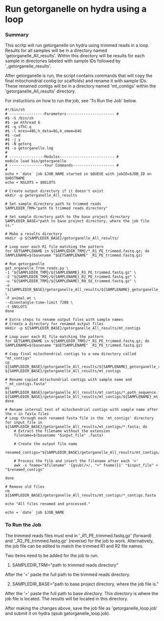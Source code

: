 # Run getorganelle on hydra using a loop
### Summary
This scritp will run getorganelle on hydra using trimmed reads in a loop. Results for all samples will be in a directory named 'getorganelle_All_results'. Within this directory will be results for each sample in directories labeled with sample IDs followed by '_getorganelle_results'.

After getorganelle is run, the script contains commands that will copy the final mitochondrial contig (or scaffolds) and rename it with sample IDs. These renamed contigs will be in a directory named 'mt_contigs' within the 'getorganelle_All_results' directory.

For instuctions on how to run the job, see 'To Run the Job' below.


```
#!/bin/sh
# ----------------Parameters---------------------- #
#$ -S /bin/sh
#$ -pe mthread 6
#$ -q sThC.q
#$ -l mres=48G,h_data=8G,h_vmem=64G
#$ -cwd
#$ -j y
#$ -N getorg
#$ -o getorganelle.log
#
# ----------------Modules------------------------- #
module load bio/getorganelle
# ----------------Your Commands------------------- #
#
echo + `date` job $JOB_NAME started in $QUEUE with jobID=$JOB_ID on $HOSTNAME
echo + NSLOTS = $NSLOTS

# Create output directory if it doesn't exist
mkdir -p getorganelle_All_results

# Set sample directory path to trimmed reads
SAMPLEDIR_TRM="path to trimmed reads directory"

# Set sample directory path to the base project directory
SAMPLEDIR_BASE="path to base project directory, where the job file is."  

# Make a results directory
mkdir -p ${SAMPLEDIR_BASE}/getorganelle_All_results/

# Loop over each R1 file matching the pattern
for GETSAMPLENAME in ${SAMPLEDIR_TRM}/*_R1_PE_trimmed.fastq.gz; do
SAMPLENAME=$(basename "$GETSAMPLENAME" _R1_PE_trimmed.fastq.gz)

# Run getorganelle
get_organelle_from_reads.py \
-1 "${SAMPLEDIR_TRM}/${SAMPLENAME}_R1_PE_trimmed.fastq.gz" \
-2 "${SAMPLEDIR_TRM}/${SAMPLENAME}_R2_PE_trimmed.fastq.gz" \
-u "${SAMPLEDIR_TRM}/${SAMPLENAME}_R0_SE_trimmed.fastq.gz" \
-o "${SAMPLEDIR_BASE}/getorganelle_All_results/${SAMPLENAME}_getorganelle_results" \
-F animal_mt \
--disentangle-time-limit 7200 \
-t $NSLOTS
done

# Extra steps to rename output files with sample names
# Create a directory for renamed output files
mkdir -p ${SAMPLEDIR_BASE}/getorganelle_All_results/mt_contigs

# Loop over each R1 file matching the pattern
for GETSAMPLENAME in ${SAMPLEDIR_TRM}/*_R1_PE_trimmed.fastq.gz; do
SAMPLENAME=$(basename "$GETSAMPLENAME" _R1_PE_trimmed.fastq.gz)

# Copy final mitochondrial contigs to a new directory called "mt_contigs"
cp ${SAMPLEDIR_BASE}/getorganelle_All_results/${SAMPLENAME}_getorganelle_results/*.path_sequence.fasta ${SAMPLEDIR_BASE}/getorganelle_All_results/mt_contigs

# Rename copied mitochondrial contigs with sample name and "_mt_contigs.fasta"
mv ${SAMPLEDIR_BASE}/getorganelle_All_results/mt_contigs/*.path_sequence.fasta ${SAMPLEDIR_BASE}/getorganelle_All_results/mt_contigs/${SAMPLENAME}_mt_contigs.fasta
done

# Rename internal text of mitochondrial contigs with sample name after the > in fasta files
# Loop through each renamed fasta file in the 'mt_contigs' directory
for input_file in ${SAMPLEDIR_BASE}/getorganelle_All_results/mt_contigs/*.fasta; do
    # Extract the filename without the extension
    filename=$(basename "$input_file" .fasta)
    
    # Create the output file name
    renamed_contigs="${SAMPLEDIR_BASE}/getorganelle_All_results/mt_contigs/${filename}_renamed.fasta"
    
    # Process the file and insert the filename after each '>'
    awk -v fname="$filename" '{gsub(/>/, ">" fname)}1' "$input_file" > "$renamed_contigs"
    
done

# Remove old files
rm ${SAMPLEDIR_BASE}/getorganelle_All_results/mt_contigs/*_contigs.fasta

echo "All files renamed and processed."

echo = `date` job $JOB_NAME

```

### To Run the Job
The trimmed reads files must end in '_R1_PE_trimmed.fastq.gz' (forward) and '_R2_PE_trimmed.fastq.gz' (reverse) for the job to work. Alternatively, the job file can be edited to match the trimmed R1 and R2 file names.

Two items need to be added for the job to run.

1. SAMPLEDIR_TRM="path to trimmed reads directory"

After the '=' paste the full path to the trimmed reads directory.

2. SAMPLEDIR_BASE="path to base project directory, where the job file is."

After the '=' paste the full path to base directory. This directory is where the job file is located. The results will be located in this directory.

After making the changes above, save the job file as 'getorganelle_loop.job' and submit it on hydra (qsub getorganelle_loop.job).




